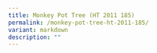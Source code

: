 ```yaml
---
title: Monkey Pot Tree (HT 2011 185)
permalink: /monkey-pot-tree-ht-2011-185/
variant: markdown
description: ""
---
```

